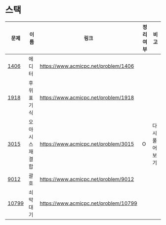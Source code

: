 # 스택

| 문제              | 이름       | 링크                                    | 정리여부 | 비고      |
| --------------- | -------- | ------------------------------------- | ---- | ------- |
| [1406](1406/)   | 에디터      | https://www.acmicpc.net/problem/1406  |
| [1918](1918/)   | 후위표기식    | https://www.acmicpc.net/problem/1918  |
| [3015](3015/)   | 오아시스 재결합 | https://www.acmicpc.net/problem/3015  | O    | 다시 풀어보기 |
| [9012](9012/)   | 괄호       | https://www.acmicpc.net/problem/9012  |
| [10799](10799/) | 쇠막대기     | https://www.acmicpc.net/problem/10799 |